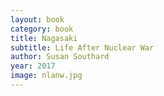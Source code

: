 ```yaml
---
layout: book
category: book
title: Nagasaki
subtitle: Life After Nuclear War
author: Susan Southard
year: 2017
image: nlanw.jpg
---
```

